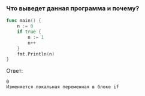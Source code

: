 <h3>Что выведет данная программа и почему?</h3>

```go
func main() {
    n := 0
    if true {
        n := 1
        n++
    }
    fmt.Println(n)
}
```


Ответ:
```text
0 
Изменяется локальная переменная в блоке if 
```
